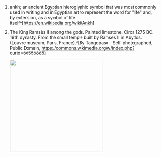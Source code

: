 1. ankh; an ancient Egyptian hieroglyphic symbol that was most commonly used in writing and in Egyptian art to represent the word for "life" and, by extension, as a symbol of life itself^[https://en.wikipedia.org/wiki/Ankh]
2. The King Ramsès II among the gods. Painted limestone. Circa 1275 BC. 19th dynasty. From the small temple built by Ramses II in Abydos. (Louvre museum, Paris, France).^[By Tangopaso - Self-photographed, Public Domain, https://commons.wikimedia.org/w/index.php?curid=66556885]

	<img src="https://upload.wikimedia.org/wikipedia/commons/a/a2/Le_roi_Rams%C3%A8s_parmi_les_dieux_%28Louvre%2C_B_13%29.jpg" width="300" />